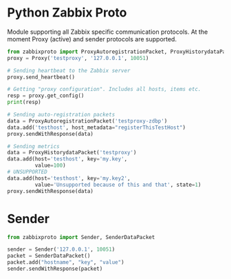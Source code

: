 Python Zabbix Proto
===================

Module supporting all Zabbix specific communication protocols.
At the moment Proxy (active) and sender protocols are supported.

```python
from zabbixproto import ProxyAutoregistrationPacket, ProxyHistorydataPacket, Proxy
proxy = Proxy('testproxy', '127.0.0.1', 10051)

# Sending heartbeat to the Zabbix server
proxy.send_heartbeat()

# Getting "proxy configuration". Includes all hosts, items etc.
resp = proxy.get_config()
print(resp)

# Sending auto-registration packets
data = ProxyAutoregistrationPacket('testproxy-zdbp')
data.add('testhost', host_metadata="registerThisTestHost")
proxy.sendWithResponse(data)

# Sending metrics
data = ProxyHistorydataPacket('testproxy')
data.add(host='testhost', key='my.key',
         value=100)
# UNSUPPORTED
data.add(host='testhost', key='my.key2',
         value='Unsupported because of this and that', state=1)
proxy.sendWithResponse(data)
```

# Sender
```python
from zabbixproto import Sender, SenderDataPacket

sender = Sender('127.0.0.1', 10051)
packet = SenderDataPacket()
packet.add("hostname", "key", "value")
sender.sendWithResponse(packet)
```
